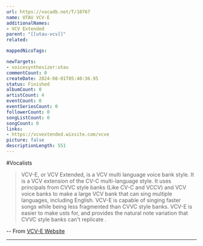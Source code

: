 ```yaml
---
url: https://vocadb.net/T/10767
name: UTAU VCV-E
additionalNames: 
- VCV Extended
parent: "[[utau-vcv]]"
related:

mappedNicoTags:

newTargets:
- voicesynthesizer:utau
commentCount: 0
createDate: 2024-08-01T05:40:36.95
status: Finished
albumCount: 0
artistCount: 4
eventCount: 0
eventSeriesCount: 0
followerCount: 0
songListCount: 0
songCount: 0
links: 
- https://vcvextended.wixsite.com/vcve
picture: false
descriptionLength: 551
---
```


#Vocalists

>VCV-E, or VCV Extended, is a VCV multi language voice bank style. It is a VCV extension of the CV-C multi-language style. It uses principals from CVVC style banks (Like CV-C and VCCV) and VCV voice banks to make a large VCV bank that can sing multiple languages, including English. VCV-E is capable of singing faster songs while being less fragmented than CVVC style banks. VCV-E is easier to make usts for, and provides the natural note variation that CVVC style banks can't replicate .

-- From [VCV-E Website](https://vcvextended.wixsite.com/vcve)

---

